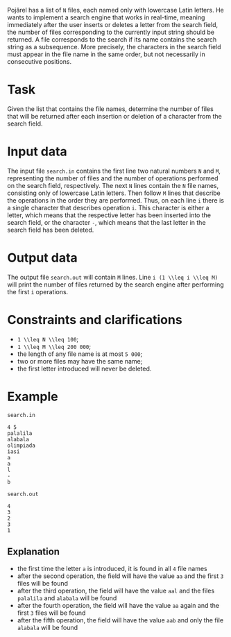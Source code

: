 Pojărel has a list of `N` files, each named only with lowercase Latin letters. He wants to implement a search engine that works in real-time, meaning immediately after the user inserts or deletes a letter from the search field, the number of files corresponding to the currently input string should be returned. A file corresponds to the search if its name contains the search string as a subsequence. More precisely, the characters in the search field must appear in the file name in the same order, but not necessarily in consecutive positions.

# Task
Given the list that contains the file names, determine the number of files that will be returned after each insertion or deletion of a character from the search field.

# Input data
The input file `search.in` contains the first line two natural numbers `N` and `M`, representing the number of files and the number of operations performed on the search field, respectively. The next `N` lines contain the `N` file names, consisting only of lowercase Latin letters. Then follow `M` lines that describe the operations in the order they are performed. Thus, on each line `i` there is a single character that describes operation `i`. This character is either a letter, which means that the respective letter has been inserted into the search field, or the character `-`, which means that the last letter in the search field has been deleted.

# Output data
The output file `search.out` will contain `M` lines. Line `i (1 \\leq i \\leq M)` will print the number of files returned by the search engine after performing the first `i` operations.

# Constraints and clarifications
* `1 \\leq N \\leq 100`;
* `1 \\leq M \\leq 200 000`;
* the length of any file name is at most `5 000`;
* two or more files may have the same name;
* the first letter introduced will never be deleted.

# Example

`search.in`
```
4 5
palalila
alabala
olimpiada
iasi
a
a
l
-
b
```

`search.out`
```
4
3
2
3
1
```

Explanation
---
- the first time the letter `a` is introduced, it is found in all `4` file names
- after the second operation, the field will have the value `aa` and the first `3` files will be found
- after the third operation, the field will have the value `aal` and the files `palalila` and `alabala` will be found
- after the fourth operation, the field will have the value `aa` again and the first `3` files will be found
- after the fifth operation, the field will have the value `aab` and only the file `alabala` will be found
